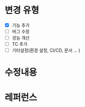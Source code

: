 # 변경 유형
- [x] 기능 추가
- [ ] 버그 수정
- [ ] 성능 개선
- [ ] TC 추가
- [ ] 기타설정(환경 설정, CI/CD, 문서 ... )

# 수정내용

# 레퍼런스